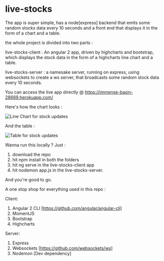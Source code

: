 # live-stocks

The app is super simple, has a node[express] backend that emits some random stocks data every 10 seconds and a front end that displays it in the form of a chart and a table. 

the whole project is divided into two parts : 

live-stocks-client : An angular 2 app, driven by highcharts and bootstrap, which displays the stock data in the form of a highcharts line chart and a table. 

live-stocks-server : a namesake server, running on express, using websockets to create a ws server, that broadcasts some random stock data every 10 seconds. 

You can access the live app directly @ https://immense-basin-28669.herokuapp.com/

Here's how the chart looks : 

![Line Chart for stock updates](https://preview.ibb.co/gFcQ9a/live_stocks_chart.png)

And the table : 

![Table for stock updates](https://preview.ibb.co/e95TUa/live_stocks_table.png)

Wanna run this locally ? Just : 

1. download the repo
2. hit npm install in both the folders
3. hit ng serve in the live-stocks-client app
4. hit nodemon app.js in the live-stocks-server. 

And you're good to go.


A one stop shop for everything used in this repo : 

Client:
1. Angular 2 CLI [https://github.com/angular/angular-cli]
2. MomentJS
3. Bootstrap
4. Highcharts

Server: 
1. Express
2. Websockets [https://github.com/websockets/ws]
3. Nodemon [Dev dependency]
